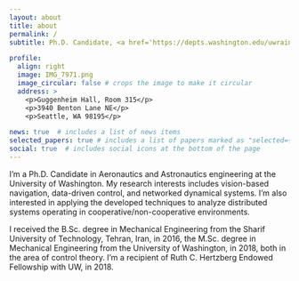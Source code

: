 ```yaml
---
layout: about
title: about
permalink: /
subtitle: Ph.D. Candidate, <a href='https://depts.washington.edu/uwrainlab/'>RAIN Lab</a>, <a href='https://www.washington.edu'>University of Washington</a>, Seattle, WA.

profile:
  align: right
  image: IMG_7971.png
  image_circular: false # crops the image to make it circular
  address: >
    <p>Guggenheim Hall, Room 315</p>
    <p>3940 Benton Lane NE</p>
    <p>Seattle, WA 98195</p>

news: true  # includes a list of news items
selected_papers: true # includes a list of papers marked as "selected={true}"
social: true  # includes social icons at the bottom of the page
---
```


I’m a Ph.D. Candidate in Aeronautics and Astronautics engineering at the University of Washington. My research interests includes vision-based navigation, data-driven control, and networked dynamical systems. I’m also interested in applying the developed techniques to analyze distributed systems operating in cooperative/non-cooperative environments.

I received the B.Sc. degree in Mechanical Engineering from the Sharif University of Technology, Tehran, Iran, in 2016, the M.Sc. degree in Mechanical Engineering from the University of Washington, in 2018, both in the area of control theory. I’m a recipient of Ruth C. Hertzberg Endowed Fellowship with UW, in 2018.



